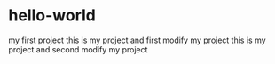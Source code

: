 # hello-world
my first project
this is my project and first modify my project
this is my project and second modify my project
